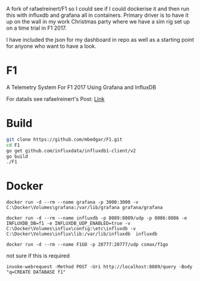 A fork of rafaelreinert/F1 so I could see if I could dockerise it and then run this with influxdb and grafana all in containers. Primary driver is to have it up on the wall in my work Christmas party where we have a sim rig set up on a time trial in F1 2017.

I have included the json for my dashboard in repo as well as a starting point for anyone who want to have a look.

# F1
A Telemetry System For F1 2017 Using Grafana and InfluxDB

For datails see rafaelreinert's Post: [Link](https://medium.com/@rafaelreinert/building-my-own-telemetry-system-for-f1-2017-game-using-golang-influxdb-and-grafana-48dedbd2cdc1)
# Build
``` sh
git clone https://github.com/mbedgar/F1.git
cd F1
go get github.com/influxdata/influxdb1-client/v2
go build
./F1
```
# Docker
```
docker run -d --rm --name grafana -p 3000:3000 -v C:\Docker\Volumes\grafana:/var/lib/grafana grafana/grafana
```
```
docker run -d --rm --name influxdb -p 8089:8089/udp -p 8086:8086 -e INFLUXDB_DB=f1 -e INFLUXDB_UDP_ENABLED=true -v C:\Docker\Volumes\influx\config:\etc\influxdb -v C:\Docker\Volumes\influx\lib:/var/lib/influxdb  influxdb
```
```
docker run -d --rm --name F1GO -p 20777:20777/udp csmax/f1go
```
not sure if this is required
```
invoke-webrequest -Method POST -Uri http://localhost:8089/query -Body "q=CREATE DATABASE f1"
```
